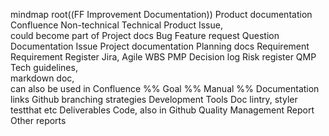 mindmap
  root((FF Improvement Documentation))
    Product documentation
        Confluence
            Non-technical
            Technical
        Product Issue,<br/>could become part of Project docs
            Bug
            Feature request
            Question
            Documentation Issue
    Project documentation
        Planning docs
            Requirement
                Requirement Register
                Jira, Agile WBS
            PMP
                Decision log
                Risk register
            QMP
            Tech guidelines,<br/>markdown doc,<br/>can also be used in Confluence
            %% Goal
            %% Manual
            %% Documentation links
                Github branching strategies
                Development Tools Doc
                    lintry, styler
                    testthat
                etc
        Deliverables
            Code, also in Github
            Quality Management Report
            Other reports